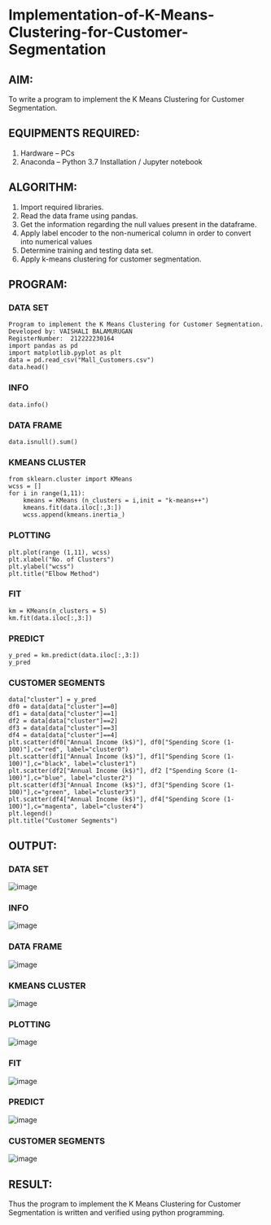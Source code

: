 # Implementation-of-K-Means-Clustering-for-Customer-Segmentation

## AIM:
To write a program to implement the K Means Clustering for Customer Segmentation.

## EQUIPMENTS REQUIRED:
1. Hardware – PCs
2. Anaconda – Python 3.7 Installation / Jupyter notebook

## ALGORITHM:
1. Import required libraries.
2. Read the data frame using pandas.
3. Get the information regarding the null values present in the dataframe.
4. Apply label encoder to the non-numerical column in order to convert into numerical values
5. Determine training and testing data set.
6. Apply k-means clustering for customer segmentation.

## PROGRAM:
### DATA SET
```
Program to implement the K Means Clustering for Customer Segmentation.
Developed by: VAISHALI BALAMURUGAN
RegisterNumber:  212222230164
import pandas as pd
import matplotlib.pyplot as plt
data = pd.read_csv("Mall_Customers.csv")
data.head()
```
### INFO
```
data.info()
```
### DATA FRAME
```
data.isnull().sum()
```
### KMEANS CLUSTER
```
from sklearn.cluster import KMeans
wcss = []
for i in range(1,11):
    kmeans = KMeans (n_clusters = i,init = "k-means++")
    kmeans.fit(data.iloc[:,3:])
    wcss.append(kmeans.inertia_)
```
### PLOTTING
```
plt.plot(range (1,11), wcss)
plt.xlabel("No. of Clusters")
plt.ylabel("wcss")
plt.title("Elbow Method")
```
### FIT
```
km = KMeans(n_clusters = 5)
km.fit(data.iloc[:,3:])
```
### PREDICT
```
y_pred = km.predict(data.iloc[:,3:])
y_pred
```
### CUSTOMER SEGMENTS
```
data["cluster"] = y_pred
df0 = data[data["cluster"]==0]
df1 = data[data["cluster"]==1]
df2 = data[data["cluster"]==2]
df3 = data[data["cluster"]==3]
df4 = data[data["cluster"]==4]
plt.scatter(df0["Annual Income (k$)"], df0["Spending Score (1-100)"],c="red", label="cluster0")
plt.scatter(df1["Annual Income (k$)"], df1["Spending Score (1-100)"],c="black", label="cluster1")
plt.scatter(df2["Annual Income (k$)"], df2 ["Spending Score (1-100)"],c="blue", label="cluster2")
plt.scatter(df3["Annual Income (k$)"], df3["Spending Score (1-100)"],c="green", label="cluster3")
plt.scatter(df4["Annual Income (k$)"], df4["Spending Score (1-100)"],c="magenta", label="cluster4")
plt.legend()
plt.title("Customer Segments")
```
## OUTPUT:
### DATA SET
![image](https://github.com/user-attachments/assets/57e3f8e4-9816-48b8-bb29-2a343480b618)

### INFO
![image](https://github.com/user-attachments/assets/92f645da-802f-4e3b-a240-9d9a81be3bfe)

### DATA FRAME
![image](https://github.com/user-attachments/assets/a7f028ee-796a-447e-87ed-ef0f2403a76f)

### KMEANS CLUSTER
![image](https://github.com/user-attachments/assets/e457b7a9-be2d-44fa-9f04-e575352e3adf)

### PLOTTING
![image](https://github.com/user-attachments/assets/cd7b9118-672b-438a-80b4-8c7baf0f0eeb)

### FIT

![image](https://github.com/user-attachments/assets/6d258db8-6397-42ad-8120-d7a77176cff6)

### PREDICT
![image](https://github.com/user-attachments/assets/c7df6937-6722-4d4c-bff5-3d166ae2849b)


### CUSTOMER SEGMENTS
![image](https://github.com/user-attachments/assets/52b712d5-4c60-48f0-9e80-b6bb617feb36)



## RESULT:
Thus the program to implement the K Means Clustering for Customer Segmentation is written and verified using python programming.
